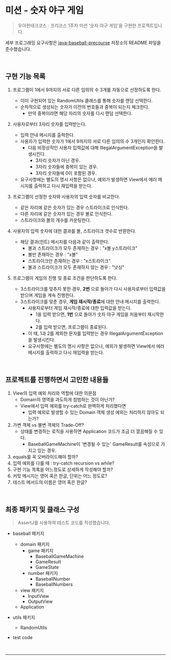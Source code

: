 # 미션 - 숫자 야구 게임

> 우아한테크코스 : 프리코스 1주차 미션 '숫자 야구 게임'을 구현한 프로젝트입니다.

세부 프로그래밍 요구사항은 [java-baseball-precourse](https://github.com/woowacourse/java-baseball-precourse) 저장소의 README 파일을 준수했습니다.

<br>

## 구현 기능 목록

1. 프로그램이 1에서 9까지의 서로 다른 임의의 수 3개를 자동으로 선정하도록 한다.
    * 이미 구현되어 있는 RandomUtils 클래스를 통해 숫자를 랜덤 선택한다.
    * 순차적으로 생성되는 숫자가 이전의 번호들과 중복이 되는지 체크한다.
        * 만약 중복이라면 해당 자리의 숫자를 다시 랜덤 선택한다.

2. 사용자로부터 3자리 숫자를 입력받는다.
    * 입력 안내 메시지를 출력한다.
    * 사용자가 입력한 숫자가 1에서 9까지의 서로 다른 임의의 수 3개인지 확인한다.
        * 다음 비정상적인 사용자 입력값에 대해 IllegalArgumentException을 발생시킨다.
            * 3자리 숫자가 아닌 경우.
            * 3자리 숫자들에 중복이 있는 경우.
            * 3자리 숫자들에 0이 포함된 경우.
    * 요구사항에는 별도의 명시 사항은 없으나, 예외가 발생하면 View에서 에러 메시지를 출력하고 다시 재입력을 받는다.

3. 프로그램이 선정한 숫자와 사용자의 입력 숫자를 비교한다.
    * 같은 자리에 같은 숫자가 있는 경우 스트라이크로 인식한다.
    * 다른 자리에 같은 숫자가 있는 경우 볼로 인식한다.
    * 스트라이크와 볼의 개수를 카운팅한다.

4. 사용자의 입력 숫자에 대한 결과를 볼, 스트라이크 갯수로 반환한다.
    * 해당 결과(힌트) 메시지를 다음과 같이 출력한다.
        * 볼과 스트라이크가 모두 존재하는 경우 : "x볼 y스트라이크"
        * 볼만 존재하는 경우 : "x볼"
        * 스트라이크만 존재하는 경우 : "x스트라이크"
        * 볼과 스트라이크가 모두 존재하지 않는 경우 : "낫싱"

5. 프로그램이 게임의 진행 및 종료 조건을 판단하도록 한다.
    * 3스트라이크를 맞추지 못한 경우, **2번** 으로 돌아가 다시 사용자로부터 입력값을 받으며 게임을 계속 진행한다.
    * 3스트라이크를 맞춘 경우, **게임 재시작/종료**에 대한 안내 메시지를 출력한다.
        * 사용자로부터 게임 재시작/종료에 대한 입력값을 받는다.
            * 1을 입력 받으면, **1번** 으로 돌아가 숫자 야구 게임을 처음부터 재시작한다.
            * 2를 입력 받으면, 프로그램이 종료된다.
        * 이 때, 1과 2를 제외한 문자를 입력받는 경우 IllegalArgumentException을 발생시킨다.
        * 요구사항에는 별도의 명시 사항은 없으나, 예외가 발생하면 View에서 에러 메시지를 출력하고 다시 재입력을 받는다.

<br>

## 프로젝트를 진행하면서 고민한 내용들

1. View의 입력 예외 처리와 역할에 대한 의문점
    * Domain의 영역을 과도하게 침범하는 것이 아닌가?
    * View에서 입력 예외를 try-catch로 완벽하게 처리했다면
        * 입력 예외로 발생할 수 있는 Domain 객체 생성 예외는 처리하지 않아도 되는가?
2. 가변 객체 vs 불변 객체의 Trade-Off?
    * 상태를 변경하는 로직을 사용하면 Application 코드가 조금 더 깔끔해질 수 있다.
        * BaseballGameMachine이 '변경될 수 있는' GameResult를 속성으로 가지고 있는 경우.
3. equals를 꼭 오버라이드해야 할까?
4. 입력 예외를 다룰 때 : try-catch recursion vs while?
5. 구현 기능 목록을 어느정도로 상세하게 작성해야 할까?
6. 커밋 메시지는 영어 혹은 한글, 단위는 어느 정도로?
7. 테스트 메서드의 이름은 영어 혹은 한글?

<br>

## 최종 패키지 및 클래스 구성

> AssertJ를 사용하여 테스트 코드를 작성했습니다.

* baseball 패키지
    * domain 패키지
        * game 패키지
            * BaseballGameMachine
            * GameResult
            * GameState
        * number 패키지
            * BaseballNumber
            * BaseballNumbers
    * view 패키지
        * InputView
        * OutputView
    * Application

* utils 패키지
    * RandomUtils

* test code
    
<br>

---

